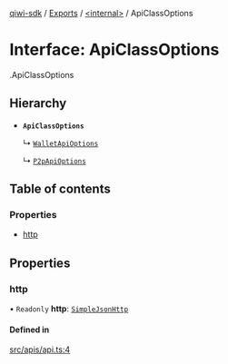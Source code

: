 [qiwi-sdk](../README.md) / [Exports](../modules.md) / [<internal\>](../modules/internal_.md) / ApiClassOptions

# Interface: ApiClassOptions

[<internal>](../modules/internal_.md).ApiClassOptions

## Hierarchy

- **`ApiClassOptions`**

  ↳ [`WalletApiOptions`](QIWI.WalletApiOptions.md)

  ↳ [`P2pApiOptions`](QIWI.P2pApiOptions.md)

## Table of contents

### Properties

- [http](internal_.ApiClassOptions.md#http)

## Properties

### http

• `Readonly` **http**: [`SimpleJsonHttp`](../classes/internal_.SimpleJsonHttp.md)

#### Defined in

[src/apis/api.ts:4](https://github.com/AlexXanderGrib/node-qiwi-sdk/blob/1f94fde/src/apis/api.ts#L4)
